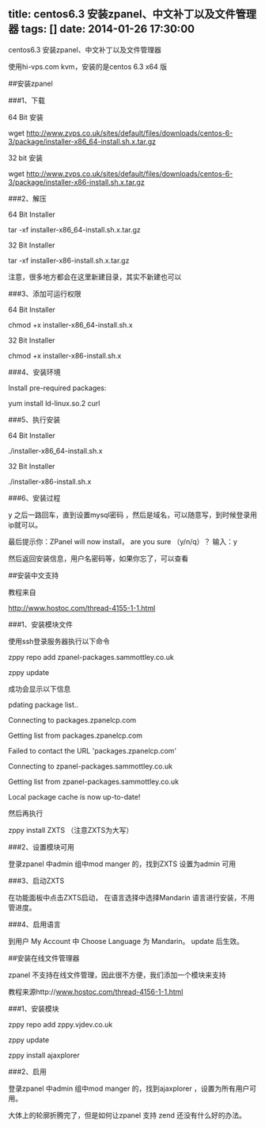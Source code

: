 title: centos6.3 安装zpanel、中文补丁以及文件管理器
tags: []
date: 2014-01-26 17:30:00
---

centos6.3 安装zpanel、中文补丁以及文件管理器

使用hi-vps.com kvm，安装的是centos 6.3 x64 版

##安装zpanel

###1、下载

64 Bit 安装

wget http://www.zvps.co.uk/sites/default/files/downloads/centos-6-3/package/installer-x86_64-install.sh.x.tar.gz

32 bit 安装
<!--more-->
wget http://www.zvps.co.uk/sites/default/files/downloads/centos-6-3/package/installer-x86-install.sh.x.tar.gz

###2、解压

64 Bit Installer

tar -xf installer-x86_64-install.sh.x.tar.gz

32 Bit Installer

tar -xf installer-x86-install.sh.x.tar.gz

注意，很多地方都会在这里新建目录，其实不新建也可以

###3、添加可运行权限

64 Bit Installer

chmod +x installer-x86_64-install.sh.x

32 Bit Installer

chmod +x installer-x86-install.sh.x

###4、安装环境

Install pre-required packages:

yum install ld-linux.so.2 curl

###5、执行安装

64 Bit Installer

./installer-x86_64-install.sh.x

32 Bit Installer

./installer-x86-install.sh.x

###6、安装过程

y 之后一路回车，直到设置mysql密码 ，然后是域名，可以随意写，到时候登录用ip就可以。

最后提示你：ZPanel will now install， are you sure （y/n/q）？ 输入：y

然后返回安装信息，用户名密码等，如果你忘了，可以查看

##安装中文支持

教程来自

http://www.hostoc.com/thread-4155-1-1.html

###1、安装模块文件

使用ssh登录服务器执行以下命令

zppy repo add zpanel-packages.sammottley.co.uk

zppy update

成功会显示以下信息

pdating package list..

Connecting to packages.zpanelcp.com

Getting list from packages.zpanelcp.com

Failed to contact the URL 'packages.zpanelcp.com'

Connecting to zpanel-packages.sammottley.co.uk

Getting list from zpanel-packages.sammottley.co.uk

Local package cache is now up-to-date!

然后再执行

zppy install ZXTS   （注意ZXTS为大写）

###2、设置模块可用

登录zpanel 中admin 组中mod manger 的，找到ZXTS 设置为admin 可用

###3、启动ZXTS

在功能面板中点击ZXTS启动， 在语言选择中选择Mandarin 语言进行安装，不用管进度。

###4、启用语言

到用户 My Account 中 Choose Language 为 Mandarin。 update 后生效。

##安装在线文件管理器

zpanel 不支持在线文件管理，因此很不方便，我们添加一个模块来支持

教程来源http://www.hostoc.com/thread-4156-1-1.html

###1、安装模块

zppy repo add zppy.vjdev.co.uk

zppy update

zppy install ajaxplorer

###2、启用

登录zpanel 中admin 组中mod manger 的，找到ajaxplorer ，设置为所有用户可用。

大体上的轮廓折腾完了，但是如何让zpanel 支持 zend 还没有什么好的办法。